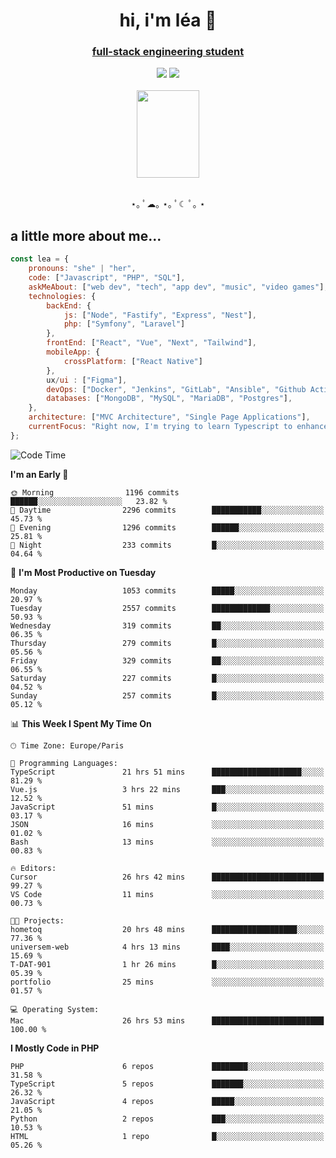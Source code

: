 <h1 align="center">hi, i'm léa 🌙</h1>
<h3 align="center"><ins>full-stack engineering student</ins></h3>  
<div align="center">
  <a href="https://www.linkedin.com/in/lea-reiter22/"><img src="https://img.shields.io/badge/LinkedIn-0077B5?style=for-the-badge&logo=linkedin&logoColor=white"/></a>
  <a href="mailto:lea.reiter@outlook.fr"><img src="https://img.shields.io/badge/Contact-2A2A2A?style=for-the-badge&logo=minutemailer&logoColor=white"/></a>
</div>
<br>
  <div align="center">  <img src="https://github.com/xmnchild/xmnchild/blob/main/1702415560_StardewValleyHappyGreyCat.png" height="140" width="100"/>
</div>
<br>
  <p align="center">
                 ⋆｡ ﾟ☁︎｡ ⋆｡ ﾟ☾ ﾟ｡ ⋆
  </p>
  <h2>a little more about me...</h2>
  
```js
const lea = {
    pronouns: "she" | "her",
    code: ["Javascript", "PHP", "SQL"],
    askMeAbout: ["web dev", "tech", "app dev", "music", "video games"],
    technologies: {
        backEnd: {
            js: ["Node", "Fastify", "Express", "Nest"],
            php: ["Symfony", "Laravel"]
        },
        frontEnd: ["React", "Vue", "Next", "Tailwind"],
        mobileApp: {
            crossPlatform: ["React Native"]
        },
        ux/ui : ["Figma"],
        devOps: ["Docker", "Jenkins", "GitLab", "Ansible", "Github Actions"],
        databases: ["MongoDB", "MySQL", "MariaDB", "Postgres"],
    },
    architecture: ["MVC Architecture", "Single Page Applications"],
    currentFocus: "Right now, I'm trying to learn Typescript to enhance my Javascript development.",
};
```
<!--START_SECTION:waka-->
![Code Time](http://img.shields.io/badge/Code%20Time-195%20hrs%2045%20mins-blue)

**I'm an Early 🐤** 

```text
🌞 Morning                1196 commits        ██████░░░░░░░░░░░░░░░░░░░   23.82 % 
🌆 Daytime                2296 commits        ███████████░░░░░░░░░░░░░░   45.73 % 
🌃 Evening                1296 commits        ██████░░░░░░░░░░░░░░░░░░░   25.81 % 
🌙 Night                  233 commits         █░░░░░░░░░░░░░░░░░░░░░░░░   04.64 % 
```
📅 **I'm Most Productive on Tuesday** 

```text
Monday                   1053 commits        █████░░░░░░░░░░░░░░░░░░░░   20.97 % 
Tuesday                  2557 commits        █████████████░░░░░░░░░░░░   50.93 % 
Wednesday                319 commits         ██░░░░░░░░░░░░░░░░░░░░░░░   06.35 % 
Thursday                 279 commits         █░░░░░░░░░░░░░░░░░░░░░░░░   05.56 % 
Friday                   329 commits         ██░░░░░░░░░░░░░░░░░░░░░░░   06.55 % 
Saturday                 227 commits         █░░░░░░░░░░░░░░░░░░░░░░░░   04.52 % 
Sunday                   257 commits         █░░░░░░░░░░░░░░░░░░░░░░░░   05.12 % 
```


📊 **This Week I Spent My Time On** 

```text
🕑︎ Time Zone: Europe/Paris

💬 Programming Languages: 
TypeScript               21 hrs 51 mins      ████████████████████░░░░░   81.29 % 
Vue.js                   3 hrs 22 mins       ███░░░░░░░░░░░░░░░░░░░░░░   12.52 % 
JavaScript               51 mins             █░░░░░░░░░░░░░░░░░░░░░░░░   03.17 % 
JSON                     16 mins             ░░░░░░░░░░░░░░░░░░░░░░░░░   01.02 % 
Bash                     13 mins             ░░░░░░░░░░░░░░░░░░░░░░░░░   00.83 % 

🔥 Editors: 
Cursor                   26 hrs 42 mins      █████████████████████████   99.27 % 
VS Code                  11 mins             ░░░░░░░░░░░░░░░░░░░░░░░░░   00.73 % 

🐱‍💻 Projects: 
hometoq                  20 hrs 48 mins      ███████████████████░░░░░░   77.36 % 
universem-web            4 hrs 13 mins       ████░░░░░░░░░░░░░░░░░░░░░   15.69 % 
T-DAT-901                1 hr 26 mins        █░░░░░░░░░░░░░░░░░░░░░░░░   05.39 % 
portfolio                25 mins             ░░░░░░░░░░░░░░░░░░░░░░░░░   01.57 % 

💻 Operating System: 
Mac                      26 hrs 53 mins      █████████████████████████   100.00 % 
```

**I Mostly Code in PHP** 

```text
PHP                      6 repos             ████████░░░░░░░░░░░░░░░░░   31.58 % 
TypeScript               5 repos             ███████░░░░░░░░░░░░░░░░░░   26.32 % 
JavaScript               4 repos             █████░░░░░░░░░░░░░░░░░░░░   21.05 % 
Python                   2 repos             ███░░░░░░░░░░░░░░░░░░░░░░   10.53 % 
HTML                     1 repo              █░░░░░░░░░░░░░░░░░░░░░░░░   05.26 % 
```




<!--END_SECTION:waka-->
